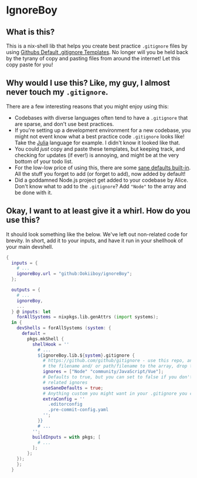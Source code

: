 # IgnoreBoy

## What is this?

This is a nix-shell lib that helps you create best practice `.gitignore` files
by using
[Githubs Default .gitignore Templates](https://github.com/github/gitignore). No
longer will you be held back by the tyrany of copy and pasting files from around
the internet! Let this copy paste for you!

## Why would I use this? Like, my guy, I almost never touch my `.gitignore`.

There are a few interesting reasons that you might enjoy using this:

- Codebases with diverse languages often tend to have a `.gitignore` that are
  sparse, and don't use best practices.
- If you're setting up a development environment for a new codebase, you might
  not event know what a best practice code `.gitignore` looks like! Take the
  [Julia](https://github.com/github/gitignore/blob/main/Julia.gitignore)
  language for example. I didn't know it looked like that.
- You could _just_ copy and paste these templates, but keeping track, and
  checking for updates (if ever!) is annoying, and might be at the very bottom
  of your todo list.
- For the low-low price of using this, there are some
  [sane defaults built-in](https://github.com/Ookiiboy/ignoreBoy/blob/main/flake.nix#L71C1-L76C24).
  All the stuff you forget to add (or forget to add), now added by default!
- Did a goddamned Node.js project get added to your codebase by Alice. Don't
  know what to add to the `.gitignore`? Add `"Node"` to the array and be done
  with it.

## Okay, I want to at least give it a whirl. How do you use this?

It should look something like the below. We've left out non-related code for
brevity. In short, add it to your inputs, and have it run in your shellhook of
your main devshell.

```nix
{
  inputs = {
    # ...
    ignoreBoy.url = "github:Ookiiboy/ignoreBoy";
  };

  outputs = {
    # ...
    ignoreBoy,
    ...
  } @ inputs: let
    forAllSystems = nixpkgs.lib.genAttrs (import systems);
  in {
    devShells = forAllSystems (system: {
      default = 
        pkgs.mkShell {
          shellHook = ''
            # ...
            ${ignoreBoy.lib.${system}.gitignore {
              # https://github.com/github/gitignore - use this repo, and add 
              # the filename and/ or path/filename to the array, drop the extension.
              ignores = ["Node" "community/JavaScript/Vue"]; 
              # Defaults to true, but you can set to false if you don't want OS
              # related ignores
              useSaneDefaults = true; 
              # Anything custom you might want in your .gitignore you can place in extraConfig.
              extraConfig = ''
                .editorconfig
                .pre-commit-config.yaml
              '';
            }}
            # ...
          '';
          buildInputs = with pkgs; [
            # ...
          ];
        };
    });
    };
  }
```
